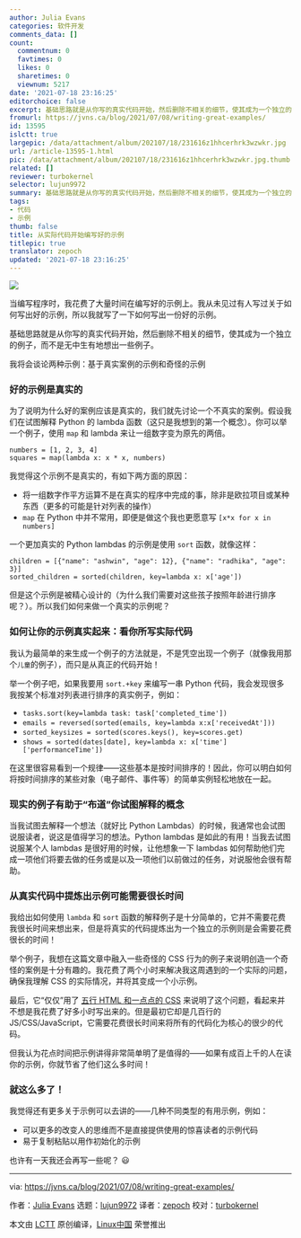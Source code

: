 ```yaml
---
author: Julia Evans
categories: 软件开发
comments_data: []
count:
  commentnum: 0
  favtimes: 0
  likes: 0
  sharetimes: 0
  viewnum: 5217
date: '2021-07-18 23:16:25'
editorchoice: false
excerpt: 基础思路就是从你写的真实代码开始，然后删除不相关的细节，使其成为一个独立的例子，而不是无中生有地想出一些例子。
fromurl: https://jvns.ca/blog/2021/07/08/writing-great-examples/
id: 13595
islctt: true
largepic: /data/attachment/album/202107/18/231616z1hhcerhrk3wzwkr.jpg
url: /article-13595-1.html
pic: /data/attachment/album/202107/18/231616z1hhcerhrk3wzwkr.jpg.thumb.jpg
related: []
reviewer: turbokernel
selector: lujun9972
summary: 基础思路就是从你写的真实代码开始，然后删除不相关的细节，使其成为一个独立的例子，而不是无中生有地想出一些例子。
tags:
- 代码
- 示例
thumb: false
title: 从实际代码开始编写好的示例
titlepic: true
translator: zepoch
updated: '2021-07-18 23:16:25'
---
```


![](/data/attachment/album/202107/18/231616z1hhcerhrk3wzwkr.jpg)


当编写程序时，我花费了大量时间在编写好的示例上。我从未见过有人写过关于如何写出好的示例，所以我就写了一下如何写出一份好的示例。


基础思路就是从你写的真实代码开始，然后删除不相关的细节，使其成为一个独立的例子，而不是无中生有地想出一些例子。


我将会谈论两种示例：基于真实案例的示例和奇怪的示例


### 好的示例是真实的


为了说明为什么好的案例应该是真实的，我们就先讨论一个不真实的案例。假设我们在试图解释 Python 的 lambda 函数（这只是我想到的第一个概念）。你可以举一个例子，使用 `map` 和 lambda 来让一组数字变为原先的两倍。



```
numbers = [1, 2, 3, 4]
squares = map(lambda x: x * x, numbers)

```

我觉得这个示例不是真实的，有如下两方面的原因：


* 将一组数字作平方运算不是在真实的程序中完成的事，除非是欧拉项目或某种东西（更多的可能是针对列表的操作）
* `map` 在 Python 中并不常用，即便是做这个我也更愿意写 `[x*x for x in numbers]`


一个更加真实的 Python lambdas 的示例是使用 `sort` 函数，就像这样：



```
children = [{"name": "ashwin", "age": 12}, {"name": "radhika", "age": 3}]
sorted_children = sorted(children, key=lambda x: x['age'])

```

但是这个示例是被精心设计的（为什么我们需要对这些孩子按照年龄进行排序呢？）。所以我们如何来做一个真实的示例呢？


### 如何让你的示例真实起来：看你所写实际代码


我认为最简单的来生成一个例子的方法就是，不是凭空出现一个例子（就像我用那个`儿童`的例子），而只是从真正的代码开始！


举一个例子吧，如果我要用 `sort.+key` 来编写一串 Python 代码，我会发现很多我按某个标准对列表进行排序的真实例子，例如：


* `tasks.sort(key=lambda task: task['completed_time'])`
* `emails = reversed(sorted(emails, key=lambda x:x['receivedAt']))`
* `sorted_keysizes = sorted(scores.keys(), key=scores.get)`
* `shows = sorted(dates[date], key=lambda x: x['time']['performanceTime'])`


在这里很容易看到一个规律——这些基本是按时间排序的！因此，你可以明白如何将按时间排序的某些对象（电子邮件、事件等）的简单实例轻松地放在一起。


### 现实的例子有助于“布道”你试图解释的概念


当我试图去解释一个想法（就好比 Python Lambdas）的时候，我通常也会试图说服读者，说这是值得学习的想法。Python lambdas 是如此的有用！当我去试图说服某个人 lambdas 是很好用的时候，让他想象一下 lambdas 如何帮助他们完成一项他们将要去做的任务或是以及一项他们以前做过的任务，对说服他会很有帮助。


### 从真实代码中提炼出示例可能需要很长时间


我给出如何使用 `lambda` 和 `sort` 函数的解释例子是十分简单的，它并不需要花费我很长时间来想出来，但是将真实的代码提炼出为一个独立的示例则是会需要花费很长的时间！


举个例子，我想在这篇文章中融入一些奇怪的 CSS 行为的例子来说明创造一个奇怪的案例是十分有趣的。我花费了两个小时来解决我这周遇到的一个实际的问题，确保我理解 CSS 的实际情况，并将其变成一个小示例。


最后，它“仅仅”用了 [五行 HTML 和一点点的 CSS](https://codepen.io/wizardzines/pen/0eda7725a46c919dcfdd3fa80aff3d41) 来说明了这个问题，看起来并不想是我花费了好多小时写出来的。但是最初它却是几百行的 JS/CSS/JavaScript，它需要花费很长时间来将所有的代码化为核心的很少的代码。


但我认为花点时间把示例讲得非常简单明了是值得的——如果有成百上千的人在读你的示例，你就节省了他们这么多时间！


### 就这么多了！


我觉得还有更多关于示例可以去讲的——几种不同类型的有用示例，例如：


* 可以更多的改变人的思维而不是直接提供使用的惊喜读者的示例代码
* 易于复制粘贴以用作初始化的示例


也许有一天我还会再写一些呢？ :smiley:




---


via: <https://jvns.ca/blog/2021/07/08/writing-great-examples/>


作者：[Julia Evans](https://jvns.ca/) 选题：[lujun9972](https://github.com/lujun9972) 译者：[zepoch](https://github.com/zepoch) 校对：[turbokernel](https://github.com/turbokernel)


本文由 [LCTT](https://github.com/LCTT/TranslateProject) 原创编译，[Linux中国](https://linux.cn/) 荣誉推出